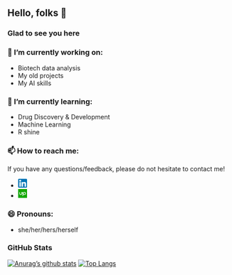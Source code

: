 ## Hello, folks 👋

### Glad to see you here 

### 🔭 I’m currently working on:
- Biotech data analysis 
- My old projects
- My AI skills
### 🌱 I’m currently learning:
- Drug Discovery & Development 
- Machine Learning
- R shine
### 📫 How to reach me: 
If you have any questions/feedback, please do not hesitate to contact me!
- [<img src="folder/linkedin.png" width="20" height="20">](https://www.linkedin.com/in/sofya-rabinovich-403948194/)
- [<img src="folder/Upwork.png" width="20" height="20">](https://www.upwork.com/freelancers/~010953e250ab095dd6)
### 😄 Pronouns: 
- she/her/hers/herself
### GitHub Stats
[![Anurag’s github stats](https://github-readme-stats.vercel.app/api?username=SofyaRabinovich)](https://github.com/SofyaRabinovich)
[![Top Langs](https://github-readme-stats.vercel.app/api/top-langs/?username=SofyaRabinovich&layout=compact)](https://github.com/SofyaRabinovich)
